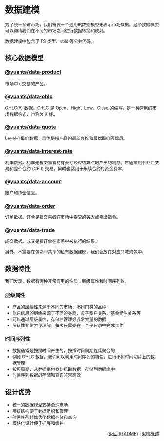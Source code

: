 # 数据建模

为了统一全球市场，我们需要一个通用的数据模型来表示市场数据。这个数据模型可以帮助我们在不同的市场之间进行数据转换和映射。

数据建模中包含了 TS 类型、utils 等公共代码。

## 核心数据模型

### [@yuants/data-product](libraries/data-product)

市场中可交易的产品。

### [@yuants/data-ohlc](libraries/data-ohlc)

OHLC(V) 数据。OHLC 是 Open、High、Low、Close 的缩写，是一种常用的市场数据格式，也称为 K 线。

### [@yuants/data-quote](libraries/data-quote)

Level-1 报价数据，具体是指产品的最新价格和最优报价等信息。

### [@yuants/data-interest-rate](libraries/data-interest-rate)

利率数据。利率是指交易者持有头寸经过结算点时产生的利息。它通常用于外汇交易和差价合约 (CFD) 交易，同时也适用于永续合约的资金费率。

### [@yuants/data-account](libraries/data-account)

账户和持仓信息。

### [@yuants/data-order](libraries/data-order)

订单数据。订单是指交易者在市场中提交的买入或卖出指令。

### [@yuants/data-trade](libraries/data-trade)

成交数据。成交是指订单在市场中被执行的结果。

另外，不需要在包之间共享的私有数据建模，我们会放在对应领域的包中。

## 数据特性

我们发现，数据有两种非常有用的性质：层级属性和时间序列性。

### 层级属性

- 产品的层级性来源于不同的市场、不同门类的品种
- 账户信息的层级来源于不同的券商、母子账户关系、基金组件关系等
- 可以通过层级属性，存储并管理好非常大量的数据
- 层级性非常方便理解，每次只需要在一个子目录中完成工作

### 时间序列性

- 数据通常是按照时间产生的，按照时间周期连续聚合的
- 例如 OHLC 数据，我们可以利用时间序列的特性，进行不同时间切片上的数据管理
- 按照周期，从数据提供商处抓取数据，存储到数据库中
- 时间序列数据的存储和查询非常高效

## 设计优势

- 统一的数据模型支持全球市场
- 层级结构便于数据组织和管理
- 时间序列特性优化数据存储和查询
- 模块化设计便于扩展和维护

<p align="right">(<a href="../../README.zh-Hans.md">返回 README</a>) | <a href="architecture-overview.md">架构概述</a></p>
